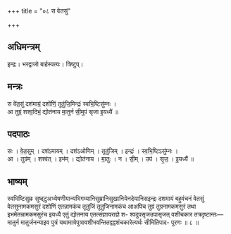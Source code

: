 +++
title = "०८ स वेतसुं"

+++
## अधिमन्त्रम्
इन्द्रः। भरद्वाजो बार्हस्पत्यः। त्रिष्टुप्।

## मन्त्रः
स वे॑त॒सुं दश॑मायं॒ दशो॑णिं॒ तूतु॑जि॒मिन्द्रः॑ स्वभि॒ष्टिसु॑म्नः ।  
आ तुग्रं॒ शश्व॒दिभं॒ द्योत॑नाय मा॒तुर्न सी॒मुप॑ सृजा इ॒यध्यै॑ ॥

## पदपाठः
सः । वे॒त॒सुम् । दश॑ऽमायम् । दश॑ऽओणिम् । तूतु॑जिम् । इन्द्रः॑ । स्व॒भि॒ष्टिऽसु॑म्नः ।  
आ । तुग्र॑म् । शश्व॑त् । इभ॑म् । द्योत॑नाय । मा॒तुः । न । सी॒म् । उप॑ । सृ॒ज॒ । इ॒यध्यै॑ ॥

## भाष्यम्
स्वभिष्टिसुम्रः सुष्द्टुअभ्येषणीयान्यभिगम्यानिसुम्रानिसुखानियेनदेयानिसइन्द्रः दशमायं बहुवंचनं वेतसुं वेतसुनामकमसुरं दशोणिं एतन्नामकंच तूतुजिं तूतुजिनामकंच आअपिच तुग्रं तुग्रनामकमसुरं तथा इभमेतन्नामकमसुरंच इयध्यै एतुं द्योतनाय एतत्संज्ञायराज्ञे श- श्वदुपसृजउपासृजत् वशीचकार तत्रदृष्टान्तः—मातुर्न मातुर्जनन्याइव पुत्रं यथामात्रेपुत्रावशीभवन्तितद्वद्वशंचकारेत्यर्थः सीमितिपाद- पूरणः ॥ ८ ॥